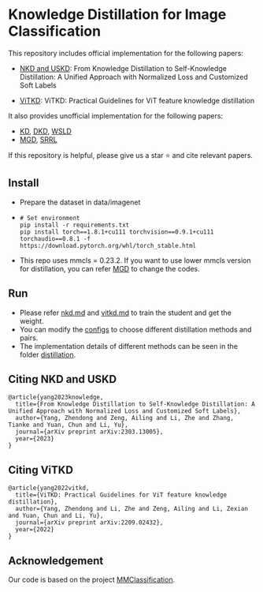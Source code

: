 # Knowledge Distillation for Image Classification
This repository includes official implementation for the following papers:

* [NKD and USKD](https://github.com/yzd-v/cls_KD/blob/master/nkd.md): From Knowledge Distillation to Self-Knowledge Distillation: A Unified Approach with Normalized Loss and Customized Soft Labels

* [ViTKD](https://github.com/yzd-v/cls_KD/blob/master/vitkd.md): ViTKD: Practical Guidelines for ViT feature knowledge distillation

It also provides unofficial implementation for the following papers:
* [KD](https://arxiv.org/abs/1503.02531), [DKD](https://openaccess.thecvf.com/content/CVPR2022/html/Zhao_Decoupled_Knowledge_Distillation_CVPR_2022_paper.html), [WSLD](https://arxiv.org/abs/2102.00650)
* [MGD](https://arxiv.org/abs/2205.01529), [SRRL](https://qmro.qmul.ac.uk/xmlui/bitstream/handle/123456789/70425/Tzimiropoulos%20Knowledge%20distillation%20via%202021%20Accepted.pdf?sequence=2)

If this repository is helpful, please give us a star ⭐ and cite relevant papers.

## Install
  - Prepare the dataset in data/imagenet
  - ```
    # Set environment
    pip install -r requirements.txt
    pip install torch==1.8.1+cu111 torchvision==0.9.1+cu111 torchaudio==0.8.1 -f https://download.pytorch.org/whl/torch_stable.html
    ```
  - This repo uses mmcls = 0.23.2. If you want to use lower mmcls version for distillation, you can refer [MGD](https://github.com/yzd-v/MGD) to change the codes.

## Run
  - Please refer [nkd.md](https://github.com/yzd-v/cls_KD/blob/master/nkd.md) and [vitkd.md](https://github.com/yzd-v/cls_KD/blob/master/vitkd.md) to train the student and get the weight.
  - You can modify the [configs](https://github.com/yzd-v/cls_KD/blob/master/configs/distillers/) to choose different distillation methods and pairs.
  - The implementation details of different methods can be seen in the folder [distillation](https://github.com/yzd-v/cls_KD/blob/master/mmcls/distillation/).

## Citing NKD and USKD
```
@article{yang2023knowledge,
  title={From Knowledge Distillation to Self-Knowledge Distillation: A Unified Approach with Normalized Loss and Customized Soft Labels},
  author={Yang, Zhendong and Zeng, Ailing and Li, Zhe and Zhang, Tianke and Yuan, Chun and Li, Yu},
  journal={arXiv preprint arXiv:2303.13005},
  year={2023}
}
```

## Citing ViTKD
```
@article{yang2022vitkd,
  title={ViTKD: Practical Guidelines for ViT feature knowledge distillation},
  author={Yang, Zhendong and Li, Zhe and Zeng, Ailing and Li, Zexian and Yuan, Chun and Li, Yu},
  journal={arXiv preprint arXiv:2209.02432},
  year={2022}
}
```

## Acknowledgement

Our code is based on the project [MMClassification](https://github.com/open-mmlab/mmclassification).
